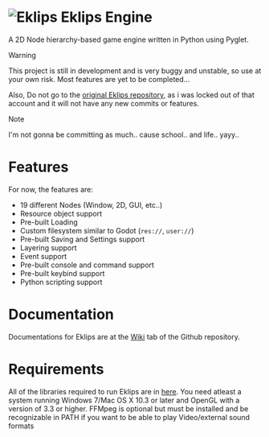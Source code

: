 # ![Eklips](img/icon.png) Eklips Engine
A 2D Node hierarchy-based game engine written in Python using Pyglet.

>[!WARNING]
>This project is still in development and is very buggy and unstable, so use at your own risk.
>Most features are yet to be completed...
>
>Also, Do not go to the [original Eklips repository](https://github.com/Za9-118/Eklips), as i was locked out of that account and it will not have any new commits or features.

>[!NOTE]
>I'm not gonna be committing as much.. cause school.. and life.. yayy..

# Features
For now, the features are:
 - 19 different Nodes (Window, 2D, GUI, etc..)
 - Resource object support
 - Pre-built Loading
 - Custom filesystem similar to Godot (`res://`, `user://`)
 - Pre-built Saving and Settings support
 - Layering support
 - Event support
 - Pre-built console and command support
 - Pre-built keybind support
 - Python scripting support

# Documentation
Documentations for Eklips are at the [Wiki](https://github.com/ZeeAyZ/Eklips/wiki) tab of the Github repository.

# Requirements
All of the libraries required to run Eklips are in [here](https://github.com/ZeeAyZ/Eklips/blob/main/requirements.txt).
You need atleast a system running Windows 7/Mac OS X 10.3 or later and OpenGL with a version of 3.3 or higher. FFMpeg is optional but must be installed and be recognizable in PATH if you want to be able to play Video/external sound formats
